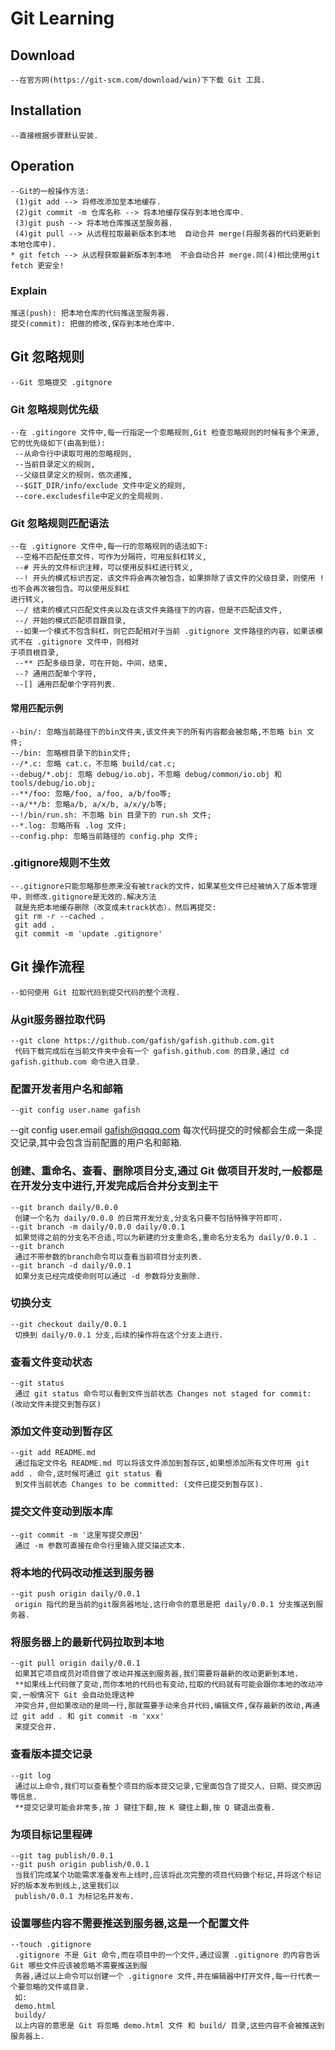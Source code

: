 # Git Learning
## Download
	--在官方网(https://git-scm.com/download/win)下下载 Git 工具.

## Installation	
	--直接根据步骤默认安装.

## Operation
	--Git的一般操作方法:
	 (1)git add --> 将修改添加至本地缓存.
	 (2)git commit -m 仓库名称 --> 将本地缓存保存到本地仓库中.
	 (3)git push --> 将本地仓库推送至服务器.
	 (4)git pull --> 从远程拉取最新版本到本地  自动合并 merge(将服务器的代码更新到本地仓库中).
	* git fetch --> 从远程获取最新版本到本地  不会自动合并 merge.同(4)相比使用git fetch 更安全!
		
### Explain
	推送(push): 把本地仓库的代码推送至服务器.
	提交(commit): 把做的修改,保存到本地仓库中.

## Git 忽略规则
	--Git 忽略提交 .gitgnore
### Git 忽略规则优先级
	--在 .gitingore 文件中,每一行指定一个忽略规则,Git 检查忽略规则的时候有多个来源,它的优先级如下(由高到低):
	 --从命令行中读取可用的忽略规则,
	 --当前目录定义的规则,
	 --父级目录定义的规则，依次递推,
	 --$GIT_DIR/info/exclude 文件中定义的规则,
	 --core.excludesfile中定义的全局规则.

### Git 忽略规则匹配语法
	--在 .gitignore 文件中,每一行的忽略规则的语法如下:
	 --空格不匹配任意文件，可作为分隔符，可用反斜杠转义,
	 --# 开头的文件标识注释，可以使用反斜杠进行转义,
	 --! 开头的模式标识否定，该文件将会再次被包含，如果排除了该文件的父级目录，则使用 ! 也不会再次被包含。可以使用反斜杠
	进行转义,
	 --/ 结束的模式只匹配文件夹以及在该文件夹路径下的内容，但是不匹配该文件,
	 --/ 开始的模式匹配项目跟目录,
	 --如果一个模式不包含斜杠，则它匹配相对于当前 .gitignore 文件路径的内容，如果该模式不在 .gitignore 文件中，则相对
	于项目根目录,
	 --** 匹配多级目录，可在开始，中间，结束,
	 --? 通用匹配单个字符,
	 --[] 通用匹配单个字符列表.
#### 常用匹配示例
	--bin/: 忽略当前路径下的bin文件夹,该文件夹下的所有内容都会被忽略,不忽略 bin 文件;
	--/bin: 忽略根目录下的bin文件;
	--/*.c: 忽略 cat.c，不忽略 build/cat.c;
	--debug/*.obj: 忽略 debug/io.obj，不忽略 debug/common/io.obj 和 tools/debug/io.obj;
	--**/foo: 忽略/foo, a/foo, a/b/foo等;
	--a/**/b: 忽略a/b, a/x/b, a/x/y/b等;
	--!/bin/run.sh: 不忽略 bin 目录下的 run.sh 文件;
	--*.log: 忽略所有 .log 文件;
	--config.php: 忽略当前路径的 config.php 文件;
### .gitignore规则不生效
	--.gitignore只能忽略那些原来没有被track的文件，如果某些文件已经被纳入了版本管理中，则修改.gitignore是无效的.解决方法
	 就是先把本地缓存删除（改变成未track状态），然后再提交:
	 git rm -r --cached .
	 git add .
	 git commit -m 'update .gitignore'

## Git 操作流程
	--如何使用 Git 拉取代码到提交代码的整个流程.
### 从git服务器拉取代码
	--git clone https://github.com/gafish/gafish.github.com.git
	 代码下载完成后在当前文件夹中会有一个 gafish.github.com 的目录,通过 cd gafish.github.com 命令进入目录.
### 配置开发者用户名和邮箱
	--git config user.name gafish
  --git config user.email gafish@qqqq.com
	 每次代码提交的时候都会生成一条提交记录,其中会包含当前配置的用户名和邮箱.
### 创建、重命名、查看、删除项目分支,通过 Git 做项目开发时,一般都是在开发分支中进行,开发完成后合并分支到主干
	--git branch daily/0.0.0
	 创建一个名为 daily/0.0.0 的日常开发分支,分支名只要不包括特殊字符即可.
	--git branch -m daily/0.0.0 daily/0.0.1
	 如果觉得之前的分支名不合适,可以为新建的分支重命名,重命名分支名为 daily/0.0.1 .
	--git branch
	 通过不带参数的branch命令可以查看当前项目分支列表.
	--git branch -d daily/0.0.1
	 如果分支已经完成使命则可以通过 -d 参数将分支删除.
### 切换分支
	--git checkout daily/0.0.1
	 切换到 daily/0.0.1 分支,后续的操作将在这个分支上进行.
### 查看文件变动状态
	--git status
	 通过 git status 命令可以看到文件当前状态 Changes not staged for commit: (改动文件未提交到暂存区)
### 添加文件变动到暂存区
	--git add README.md
	 通过指定文件名 README.md 可以将该文件添加到暂存区,如果想添加所有文件可用 git add . 命令,这时候可通过 git status 看
	 到文件当前状态 Changes to be committed: (文件已提交到暂存区).
### 提交文件变动到版本库
	--git commit -m '这里写提交原因'
	 通过 -m 参数可直接在命令行里输入提交描述文本.
### 将本地的代码改动推送到服务器
	--git push origin daily/0.0.1
	 origin 指代的是当前的git服务器地址,这行命令的意思是把 daily/0.0.1 分支推送到服务器.
### 将服务器上的最新代码拉取到本地
	--git pull origin daily/0.0.1
	 如果其它项目成员对项目做了改动并推送到服务器,我们需要将最新的改动更新到本地.
	 **如果线上代码做了变动,而你本地的代码也有变动,拉取的代码就有可能会跟你本地的改动冲突,一般情况下 Git 会自动处理这种
	 冲突合并,但如果改动的是同一行,那就需要手动来合并代码,编辑文件,保存最新的改动,再通过 git add . 和 git commit -m 'xxx' 
	 来提交合并.
### 查看版本提交记录
	--git log
	 通过以上命令,我们可以查看整个项目的版本提交记录,它里面包含了提交人、日期、提交原因等信息.
	 **提交记录可能会非常多,按 J 键往下翻,按 K 键往上翻,按 Q 键退出查看.
### 为项目标记里程碑
	--git tag publish/0.0.1
	--git push origin publish/0.0.1
	 当我们完成某个功能需求准备发布上线时,应该将此次完整的项目代码做个标记,并将这个标记好的版本发布到线上,这里我们以 
	 publish/0.0.1 为标记名并发布.
### 设置哪些内容不需要推送到服务器,这是一个配置文件
	--touch .gitignore
	 .gitignore 不是 Git 命令,而在项目中的一个文件,通过设置 .gitignore 的内容告诉 Git 哪些文件应该被忽略不需要推送到服
	 务器,通过以上命令可以创建一个 .gitignore 文件,并在编辑器中打开文件,每一行代表一个要忽略的文件或目录.
	 如:
	 demo.html
	 buildy/
	 以上内容的意思是 Git 将忽略 demo.html 文件 和 build/ 目录,这些内容不会被推送到服务器上.